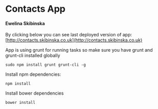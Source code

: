 # Contacts App
#### Ewelina Skibinska

By clicking below you can see last deployed version of app: 
[http://contacts.skibinska.co.uk](http://contacts.skibinska.co.uk)

App is using grunt for running tasks so make sure you have grunt and grunt-cli installed globally
```
sudo npm install grunt grunt-cli -g    

```

Install npm dependencies:
```
npm install
```

Install bower dependencies 
```
bower install
```
